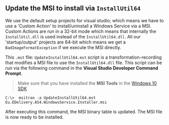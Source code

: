 ## Update the MSI to install via `InstallUtil64`

We use the default setup projects for visual studio; which means we have to use a 'Custom Action' to install/uninstall a Windows Service via a MSI.
Custom Actions are run in a 32-bit mode which means that internally the `InstallUtil.dll` is used instead of the `InstallUtil64.dll`.
All our 'startup/output' projects are 64-bit which means we get a `BadImageFormatException` if we execute the MSI directly.

This `.mst` file: `UpdateInstallUtil64.mst` script is a transformation-recording that modifies a MSI file to use the `InstallUtil64.dll` file.
This script can be run via the following command in the **Visual Studio Developer Command Prompt**.

> Make sure that you have installed the **MSI Tools** in the [Windows 10 SDK](https://developer.microsoft.com/en-us/windows/downloads/windows-10-sdk)

```
C:\>  msitran -a UpdateInstallUtil64.mst Eu.EDelivery.AS4.WindowsService.Installer.msi
```

After executing this command, the MSI binary table is updated. The MSI file is now ready to be installed.
